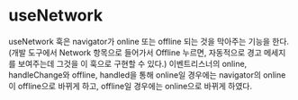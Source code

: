 # useNetwork

useNetwork 훅은 navigator가 online 또는 offline 되는 것을 막아주는 기능을 한다. (개발 도구에서 Network 항목으로 들어가서 Offline 누르면, 자동적으로 경고 메세지를 보여주는데 그것을 이 훅으로 구현할 수 있다.) 이벤트리스너의 online, handleChange와 offline, handled을 통해 online일 경우에는 navigator의 online이 offline으로 바뀌게 하고, offline일 경우에는 online으로 바뀌게 하였다.
